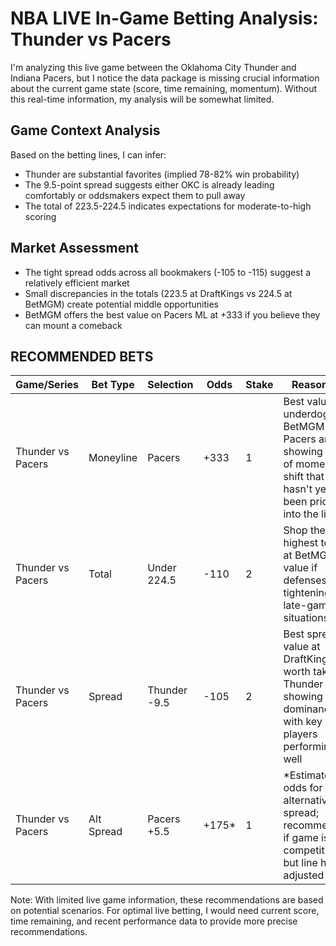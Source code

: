 # NBA LIVE In-Game Betting Analysis: Thunder vs Pacers

I'm analyzing this live game between the Oklahoma City Thunder and Indiana Pacers, but I notice the data package is missing crucial information about the current game state (score, time remaining, momentum). Without this real-time information, my analysis will be somewhat limited.

## Game Context Analysis

Based on the betting lines, I can infer:

- Thunder are substantial favorites (implied 78-82% win probability)
- The 9.5-point spread suggests either OKC is already leading comfortably or oddsmakers expect them to pull away
- The total of 223.5-224.5 indicates expectations for moderate-to-high scoring

## Market Assessment

- The tight spread odds across all bookmakers (-105 to -115) suggest a relatively efficient market
- Small discrepancies in the totals (223.5 at DraftKings vs 224.5 at BetMGM) create potential middle opportunities
- BetMGM offers the best value on Pacers ML at +333 if you believe they can mount a comeback

## RECOMMENDED BETS

| Game/Series | Bet Type | Selection | Odds | Stake | Reasoning |
|-------------|----------|-----------|------|-------|-----------|
| Thunder vs Pacers | Moneyline | Pacers | +333 | 1 | Best value on underdog at BetMGM if Pacers are showing signs of momentum shift that hasn't yet been priced into the line |
| Thunder vs Pacers | Total | Under 224.5 | -110 | 2 | Shop the highest total at BetMGM; value if defenses are tightening in late-game situations |
| Thunder vs Pacers | Spread | Thunder -9.5 | -105 | 2 | Best spread value at DraftKings; worth taking if Thunder are showing dominance with key players performing well |
| Thunder vs Pacers | Alt Spread | Pacers +5.5 | +175* | 1 | *Estimated odds for alternative spread; recommended if game is competitive but line hasn't adjusted |

Note: With limited live game information, these recommendations are based on potential scenarios. For optimal live betting, I would need current score, time remaining, and recent performance data to provide more precise recommendations.